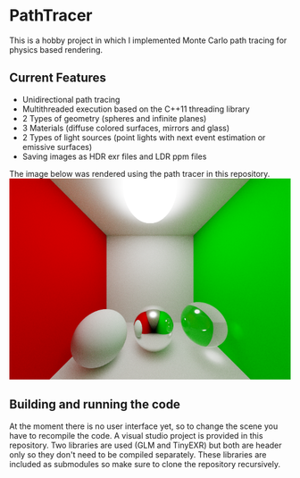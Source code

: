 # PathTracer

This is a hobby project in which I implemented Monte Carlo path tracing for physics based rendering.

## Current Features
  * Unidirectional path tracing
  * Multithreaded execution based on the C++11 threading library
  * 2 Types of geometry (spheres and infinite planes)
  * 3 Materials (diffuse colored surfaces, mirrors and glass)
  * 2 Types of light sources (point lights with next event estimation or emissive surfaces)
  * Saving images as HDR exr files and LDR ppm files

The image below was rendered using the path tracer in this repository.
![Example Render](https://raw.githubusercontent.com/D1rk123/PathTracer/master/ExampleImages/glassMirrorDiffuseExample.png)

## Building and running the code
At the moment there is no user interface yet, so to change the scene you have to recompile the code. A visual studio project is provided in this repository. Two libraries are used (GLM and TinyEXR) but both are header only so they don't need to be compiled separately. These libraries are included as submodules so make sure to clone the repository recursively.
